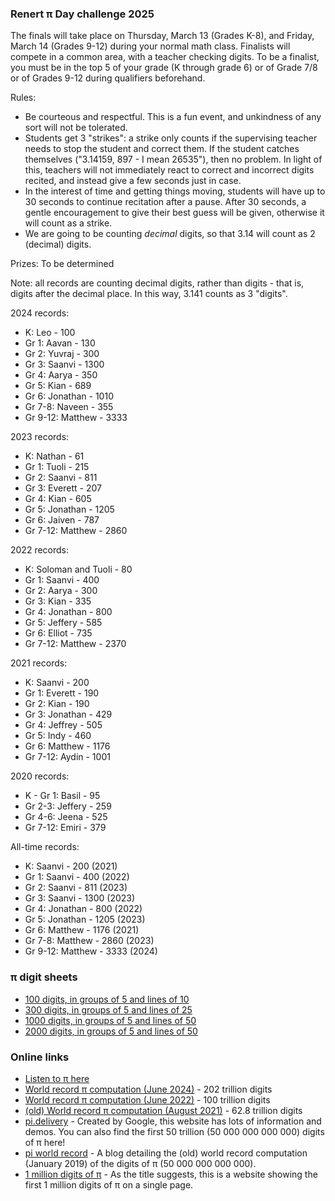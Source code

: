 ### Renert &pi; Day challenge 2025

The finals will take place on Thursday, March 13 (Grades K-8), and Friday, March 14 (Grades 9-12) during your normal math class. Finalists will compete in a common area, with a teacher checking digits. To be a finalist, you must be in the top 5 of your grade (K through grade 6) or of Grade 7/8 or of Grades 9-12 during qualifiers beforehand.

Rules:
- Be courteous and respectful. This is a fun event, and unkindness of any sort will not be tolerated.
- Students get 3 "strikes": a strike only counts if the supervising teacher needs to stop the student and correct them. If the student catches themselves ("3.14159, 897 - I mean 26535"), then no problem. In light of this, teachers will not immediately react to correct and incorrect digits recited, and instead give a few seconds just in case.
- In the interest of time and getting things moving, students will have up to 30 seconds to continue recitation after a pause. After 30 seconds, a gentle encouragement to give their best guess will be given, otherwise it will count as a strike. 
- We are going to be counting *decimal* digits, so that 3.14 will count as 2 (decimal) digits.

Prizes: To be determined

<!--
 * 1 mini-bag of skittles for every 50 digits recited
 * A Kinder egg for the first 100 digits (K-div 1) or 200 digits (div 2+)
 * 1 Kinder egg may be traded for 4 mini-bags of skittles
-->

<!--
K - Gr 1
Gr 2-3
Gr 4-6
Gr 7-12
-->

Note: all records are counting decimal digits, rather than digits - that is, digits after the decimal place. In this way, 3.141 counts as 3 "digits".


2024 records:
 * K: Leo - 100
 * Gr 1: Aavan - 130
 * Gr 2: Yuvraj - 300
 * Gr 3: Saanvi - 1300
 * Gr 4: Aarya - 350
 * Gr 5: Kian - 689
 * Gr 6: Jonathan - 1010
 * Gr 7-8: Naveen - 355
 * Gr 9-12: Matthew - 3333

2023 records:
 * K: Nathan - 61
 * Gr 1: Tuoli - 215
 * Gr 2: Saanvi - 811
 * Gr 3: Everett - 207
 * Gr 4: Kian - 605
 * Gr 5: Jonathan - 1205
 * Gr 6: Jaiven - 787
 * Gr 7-12: Matthew - 2860

2022 records:
 * K: Soloman and Tuoli - 80
 * Gr 1: Saanvi - 400
 * Gr 2: Aarya - 300
 * Gr 3: Kian - 335
 * Gr 4: Jonathan - 800
 * Gr 5: Jeffery - 585
 * Gr 6: Elliot - 735
 * Gr 7-12: Matthew - 2370

2021 records:
 * K: Saanvi - 200
 * Gr 1: Everett - 190
 * Gr 2: Kian - 190
 * Gr 3: Jonathan - 429
 * Gr 4: Jeffrey - 505
 * Gr 5: Indy - 460
 * Gr 6: Matthew - 1176
 * Gr 7-12: Aydin - 1001

2020 records:

 * K - Gr 1: Basil - 95
 * Gr 2-3: Jeffery - 259
 * Gr 4-6: Jeena - 525
 * Gr 7-12: Emiri - 379

All-time records:
 * K: Saanvi - 200 (2021)
 * Gr 1: Saanvi - 400 (2022)
 * Gr 2: Saanvi - 811 (2023)
 * Gr 3: Saanvi - 1300 (2023)
 * Gr 4: Jonathan - 800 (2022)
 * Gr 5: Jonathan - 1205 (2023)
 * Gr 6: Matthew - 1176 (2021)
 * Gr 7-8: Matthew - 2860 (2023)
 * Gr 9-12: Matthew - 3333 (2024)

<!--
 * K - Gr 1: Basil - 95 (2020)
 * Gr 2-3: Jeffery - 259 (2020)
 * Gr 4-6: Jeena - 525 (2020)
 * Gr 7-12: Brian - 1309 (2017)
-->

### &pi; digit sheets
  * <a href="https://vchan2.github.io/pi/pi_100_10.pdf"> 100 digits, in groups of 5 and lines of 10 </a>
  * <a href="https://vchan2.github.io/pi/pi_300_25.pdf"> 300 digits, in groups of 5 and lines of 25 </a>
  * <a href="https://vchan2.github.io/pi/pi_1000_50.pdf"> 1000 digits, in groups of 5 and lines of 50 </a>
  * <a href="https://vchan2.github.io/pi/pi_2000_50.pdf"> 2000 digits, in groups of 5 and lines of 50 </a>

### Online links
   * <a href="https://in-thread.sonic-pi.net/t/sonic-pi-musical-spirograph/1813">Listen to &pi; here</a>
   * <a href="http://www.numberworld.org/y-cruncher/news/2024.html#2024_6_28"> World record &pi; computation (June 2024)</a> - 202 trillion digits
   * <a href="https://cloud.google.com/blog/products/compute/calculating-100-trillion-digits-of-pi-on-google-cloud"> World record &pi; computation (June 2022)</a> - 100 trillion digits
   * <a href="https://www.fhgr.ch/fachgebiete/angewandte-zukunftstechnologien/davis-zentrum/pi-challenge/#c15513">(old) World record &pi; computation (August 2021)</a> - 62.8 trillion digits
   * <a href="https://pi.delivery/">pi.delivery</a> - Created by Google, this website has lots of information and demos. You can also find the first 50 trillion (50 000 000 000 000) digits of &pi; here!
   * <a href="https://blog.timothymullican.com/calculating-pi-my-attempt-breaking-pi-record">pi world record</a> - A blog detailing the (old) world record computation (January 2019) of the digits of &pi; (50 000 000 000 000).
   * <a href="https://www.piday.org/million/">1 million digits of &pi;</a> - As the title suggests, this is a website showing the first 1 million digits of &pi; on a single page.

